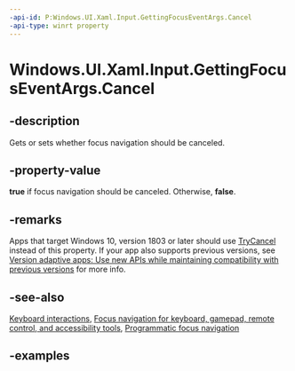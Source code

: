 ```yaml
---
-api-id: P:Windows.UI.Xaml.Input.GettingFocusEventArgs.Cancel
-api-type: winrt property
---
```


<!-- Property syntax.
public bool Cancel { get;  set; }
-->

# Windows.UI.Xaml.Input.GettingFocusEventArgs.Cancel

## -description

Gets or sets whether focus navigation should be canceled.

## -property-value

**true** if focus navigation should be canceled. Otherwise, **false**.

## -remarks

Apps that target Windows 10, version 1803 or later should use [TryCancel](gettingfocuseventargs_trycancel_50138317.md) instead of this property. If your app also supports previous versions, see [Version adaptive apps: Use new APIs while maintaining compatibility with previous versions](https://docs.microsoft.com/windows/uwp/debug-test-perf/version-adaptive-apps) for more info.

## -see-also

[Keyboard interactions](https://docs.microsoft.com/windows/uwp/design/input/keyboard-interactions), [Focus navigation for keyboard, gamepad, remote control, and accessibility tools](https://docs.microsoft.com/windows/uwp/design/input/focus-navigation), [Programmatic focus navigation](https://docs.microsoft.com/windows/uwp/design/input/focus-navigation-programmatic)

## -examples

